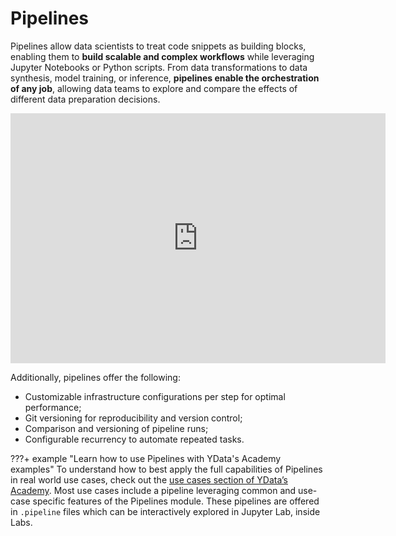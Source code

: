 # Pipelines

Pipelines allow data scientists to treat code snippets as building blocks, enabling them to **build scalable and complex workflows** while leveraging Jupyter Notebooks or Python scripts. From data transformations to data synthesis, model training, or inference, **pipelines enable the orchestration of any job**, allowing data teams to explore and compare the effects of different data preparation decisions. 

<p align="center"><iframe width="600" height="400" src="https://www.youtube.com/embed/feNoXv34waM" title="How to build data quality pipelines with YData Fabric" frameborder="0" allow="accelerometer; autoplay; clipboard-write; encrypted-media; gyroscope; picture-in-picture; web-share" allowfullscreen></iframe></p>

Additionally, pipelines offer the following:

- Customizable infrastructure configurations per step for optimal performance;
- Git versioning for reproducibility and version control;
- Comparison and versioning of pipeline runs;
- Configurable recurrency to automate repeated tasks.

???+ example "Learn how to use Pipelines with YData's Academy examples"
    To understand how to best apply the full capabilities of Pipelines in real world use cases, check out the [use cases section of YData’s Academy](https://github.com/ydataai/academy/tree/master/4%20-%20Use%20Cases). Most use cases include a pipeline leveraging common and use-case specific features of the Pipelines module. These pipelines are offered in `.pipeline` files which can be interactively explored in Jupyter Lab, inside Labs.